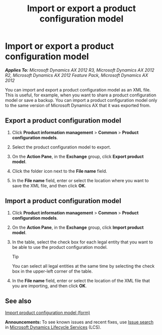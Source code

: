 ﻿---
title: Import or export a product configuration model
TOCTitle: Import or export a product configuration model
ms:assetid: 9e004a3a-e6b7-46a7-b6d8-7d289770cab3
ms:mtpsurl: https://technet.microsoft.com/en-us/library/Hh597189(v=AX.60)
ms:contentKeyID: 39519256
ms.date: 04/18/2014
mtps_version: v=AX.60
---

# Import or export a product configuration model 


_**Applies To:** Microsoft Dynamics AX 2012 R3, Microsoft Dynamics AX 2012 R2, Microsoft Dynamics AX 2012 Feature Pack, Microsoft Dynamics AX 2012_

You can import and export a product configuration model as an XML file. This is useful, for example, when you want to share a product configuration model or save a backup. You can import a product configuration model only to the same version of Microsoft Dynamics AX that it was exported from.

## Export a product configuration model

1.  Click **Product information management** \> **Common** \> **Product configuration models**.

2.  Select the product configuration model to export.

3.  On the **Action Pane**, in the **Exchange** group, click **Export product model**.

4.  Click the folder icon next to the **File name** field.

5.  In the **File name** field, enter or select the location where you want to save the XML file, and then click **OK**.

## Import a product configuration model

1.  Click **Product information management** \> **Common** \> **Product configuration models**.

2.  On the **Action Pane**, in the **Exchange** group, click **Import product model**.

3.  In the table, select the check box for each legal entity that you want to be able to use the product configuration model.
    

    > [!TIP]
    > <P>You can select all legal entities at the same time by selecting the check box in the upper-left corner of the table.</P>



4.  In the **File name** field, enter or select the location of the XML file that you are importing, and then click **OK**.

## See also

[Import product configuration model (form)](https://technet.microsoft.com/en-us/library/hh597292\(v=ax.60\))

  
**Announcements:** To see known issues and recent fixes, use [Issue search](http://go.microsoft.com/fwlink/?linkid=389258) in [Microsoft Dynamics Lifecycle Services](http://go.microsoft.com/fwlink/?linkid=306505) (LCS).


